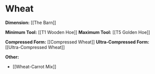 # Wheat
**Dimension:** [[The Barn]]

**Minimum Tool:** [[T1 Wooden Hoe]]
**Maximum Tool:** [[T5 Golden Hoe]]

**Compressed Form:** [[Compressed Wheat]]
**Ultra-Compressed Form:** [[Ultra-Compressed Wheat]]

**Other:**
- [[Wheat-Carrot Mix]]